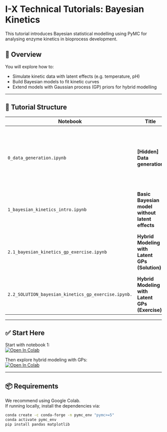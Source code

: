 # I-X Technical Tutorials: Bayesian Kinetics
 
This tutorial introduces Bayesian statistical modelling using PyMC for analysing enzyme kinetics in bioprocess development.

## 🚀 Overview

You will explore how to:
- Simulate kinetic data with latent effects (e.g. temperature, pH)
- Build Bayesian models to fit kinetic curves
- Extend models with Gaussian process (GP) priors for hybrid modelling

---

## 📁 Tutorial Structure

| Notebook | Title | Description |
|---------|-------|-------------|
| `0_data_generation.ipynb` | **[Hidden] Data generation** | ⚠️ *Not for initial use.* This notebook simulates the kinetic dataset. Use it only if you want to inspect or regenerate the synthetic data. |
| `1_bayesian_kinetics_intro.ipynb` | **Basic Bayesian model without latent effects** | 🧪 Your starting point. Fit a simple model to the observed kinetic data using PyMC. |
| `2.1_bayesian_kinetics_gp_exercise.ipynb` | **Hybrid Modeling with Latent GPs (Solution)** | 🔬 Advanced model using a GP prior to capture latent dependencies (temperature/pH effects). |
| `2.2_SOLUTION_bayesian_kinetics_gp_exercise.ipynb.` | **Hybrid Modeling with Latent GPs (Exercise)** | 💡  The full solution in case you need help. |

---

## ✅ Start Here

Start with notebook 1:  
[![Open In Colab](https://colab.research.google.com/assets/colab-badge.svg)](https://colab.research.google.com/github/lhelleckes/bayesian-kinetics-tutorial/blob/main/1_bayesian_kinetics_intro.ipynb)

Then explore hybrid modeling with GPs:  
[![Open In Colab](https://colab.research.google.com/assets/colab-badge.svg)](https://colab.research.google.com/github/lhelleckes/bayesian-kinetics-tutorial/blob/add_notebooks/2.1_bayesian_kinetics_gp_exercise.ipynb)

---

## 📦 Requirements

We recommend using Google Colab.  
If running locally, install the dependencies via:

```bash
conda create -c conda-forge -n pymc_env "pymc>=5"
conda activate pymc_env
pip install pandas matplotlib

